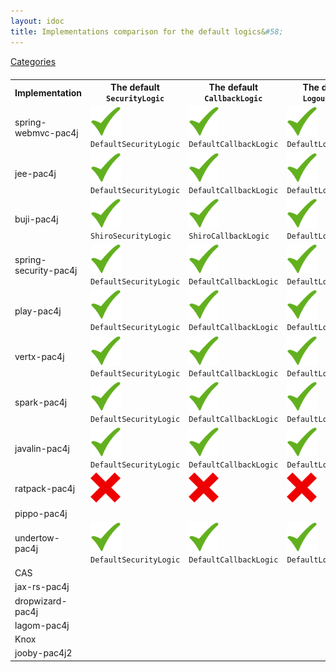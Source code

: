 ```yaml
---
layout: idoc
title: Implementations comparison for the default logics&#58;
---
```


[<i class="fa fa-long-arrow-left fa-2x" aria-hidden="true"></i> Categories](./comparison.html)

<style>
    table {
        margin-top: 20px
    }
    table img {
        border: 0
    }
</style>

<table class="centered">
    <tr>
        <th>Implementation</th>
        <th>The default <code class="highlighter-rouge">SecurityLogic</code></th>
        <th>The default <code class="highlighter-rouge">CallbackLogic</code></th>
        <th>The default <code class="highlighter-rouge">LogoutLogic</code></th>
    </tr>
    <tr>
        <td>spring-webmvc-pac4j</td>
        <td><img src="/img/green_check.png" /><br /><code class="highlighter-rouge">DefaultSecurityLogic</code></td>
        <td><img src="/img/green_check.png" /><br /><code class="highlighter-rouge">DefaultCallbackLogic</code></td>
        <td><img src="/img/green_check.png" /><br /><code class="highlighter-rouge">DefaultLogoutLogic</code></td>
    </tr>
    <tr>
        <td>jee-pac4j</td>
        <td><img src="/img/green_check.png" /><br /><code class="highlighter-rouge">DefaultSecurityLogic</code></td>
        <td><img src="/img/green_check.png" /><br /><code class="highlighter-rouge">DefaultCallbackLogic</code></td>
        <td><img src="/img/green_check.png" /><br /><code class="highlighter-rouge">DefaultLogoutLogic</code></td>
    </tr>
    <tr>
        <td>buji-pac4j</td>
        <td><img src="/img/green_check.png" /><br /><code class="highlighter-rouge">ShiroSecurityLogic</code></td>
        <td><img src="/img/green_check.png" /><br /><code class="highlighter-rouge">ShiroCallbackLogic</code></td>
        <td><img src="/img/green_check.png" /><br /><code class="highlighter-rouge">DefaultLogoutLogic</code></td>
    </tr>
    <tr>
        <td>spring-security-pac4j</td>
        <td><img src="/img/green_check.png" /><br /><code class="highlighter-rouge">DefaultSecurityLogic</code></td>
        <td><img src="/img/green_check.png" /><br /><code class="highlighter-rouge">DefaultCallbackLogic</code></td>
        <td><img src="/img/green_check.png" /><br /><code class="highlighter-rouge">DefaultLogoutLogic</code></td>
    </tr>
    <tr>
        <td>play-pac4j</td>
        <td><img src="/img/green_check.png" /><br /><code class="highlighter-rouge">DefaultSecurityLogic</code></td>
        <td><img src="/img/green_check.png" /><br /><code class="highlighter-rouge">DefaultCallbackLogic</code></td>
        <td><img src="/img/green_check.png" /><br /><code class="highlighter-rouge">DefaultLogoutLogic</code></td>
    </tr>
    <tr>
        <td>vertx-pac4j</td>
        <td><img src="/img/green_check.png" /><br /><code class="highlighter-rouge">DefaultSecurityLogic</code></td>
        <td><img src="/img/green_check.png" /><br /><code class="highlighter-rouge">DefaultCallbackLogic</code></td>
        <td><img src="/img/green_check.png" /><br /><code class="highlighter-rouge">DefaultLogoutLogic</code></td>
    </tr>
    <tr>
        <td>spark-pac4j</td>
        <td><img src="/img/green_check.png" /><br /><code class="highlighter-rouge">DefaultSecurityLogic</code></td>
        <td><img src="/img/green_check.png" /><br /><code class="highlighter-rouge">DefaultCallbackLogic</code></td>
        <td><img src="/img/green_check.png" /><br /><code class="highlighter-rouge">DefaultLogoutLogic</code></td>
    </tr>
    <tr>
        <td>javalin-pac4j</td>
        <td><img src="/img/green_check.png" /><br /><code class="highlighter-rouge">DefaultSecurityLogic</code></td>
        <td><img src="/img/green_check.png" /><br /><code class="highlighter-rouge">DefaultCallbackLogic</code></td>
        <td><img src="/img/green_check.png" /><br /><code class="highlighter-rouge">DefaultLogoutLogic</code></td>
    </tr>
    <tr>
        <td>ratpack-pac4j</td>
        <td><img src="/img/red_cross.png" /></td>
        <td><img src="/img/red_cross.png" /></td>
        <td><img src="/img/red_cross.png" /></td>
    </tr>
    <tr>
        <td>pippo-pac4j</td>
        <td></td>
        <td></td>
        <td></td>
    </tr>
    <tr>
        <td>undertow-pac4j</td>
        <td><img src="/img/green_check.png" /><br /><code class="highlighter-rouge">DefaultSecurityLogic</code></td>
        <td><img src="/img/green_check.png" /><br /><code class="highlighter-rouge">DefaultCallbackLogic</code></td>
        <td><img src="/img/green_check.png" /><br /><code class="highlighter-rouge">DefaultLogoutLogic</code></td>
    </tr>
    <tr>
        <td>CAS</td>
        <td></td>
        <td></td>
        <td></td>
    </tr>
    <tr>
        <td>jax-rs-pac4j</td>
        <td></td>
        <td></td>
        <td></td>
    </tr>
    <tr>
        <td>dropwizard-pac4j</td>
        <td></td>
        <td></td>
        <td></td>
    </tr>
    <tr>
        <td>lagom-pac4j</td>
        <td></td>
        <td></td>
        <td></td>
    </tr>
    <tr>
        <td>Knox</td>
        <td></td>
        <td></td>
        <td></td>
    </tr>
    <tr>
        <td>jooby-pac4j2</td>
        <td></td>
        <td></td>
        <td></td>
    </tr>
</table>

